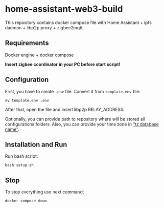 # home-assistant-web3-build

This repository contains docker compose file with Home Assistant + ipfs daemon + libp2p proxy + zigbee2mqtt

## Requirements 

Docker engine + docker compose

**Insert zigbee ccordinator in your PC before start script!** 

## Configuration

First, you have to create `.env` file. Convert it from `template.env` file:
```commandline
mv template.env .env
```
After that, open the file and insert libp2p RELAY_ADDRESS.

Optionally, you can provide path to repository where will be stored all configurations folders.
Also, you can provide your time zone in ["tz database name"](https://en.wikipedia.org/wiki/List_of_tz_database_time_zones).


## Installation and Run

Run bash script:
```commandline
bash setup.sh
```
## Stop

To stop everything use next command:
```commandline
docker compose down
```

